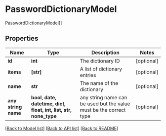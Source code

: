 # PasswordDictionaryModel

PasswordDictionaryModel[]

## Properties
Name | Type | Description | Notes
------------ | ------------- | ------------- | -------------
**id** | **int** | The dictionary ID | [optional] 
**items** | **[str]** | A list of dictionary entries | [optional] 
**name** | **str** | The name of the dictionary | [optional] 
**any string name** | **bool, date, datetime, dict, float, int, list, str, none_type** | any string name can be used but the value must be the correct type | [optional]

[[Back to Model list]](../README.md#documentation-for-models) [[Back to API list]](../README.md#documentation-for-api-endpoints) [[Back to README]](../README.md)



